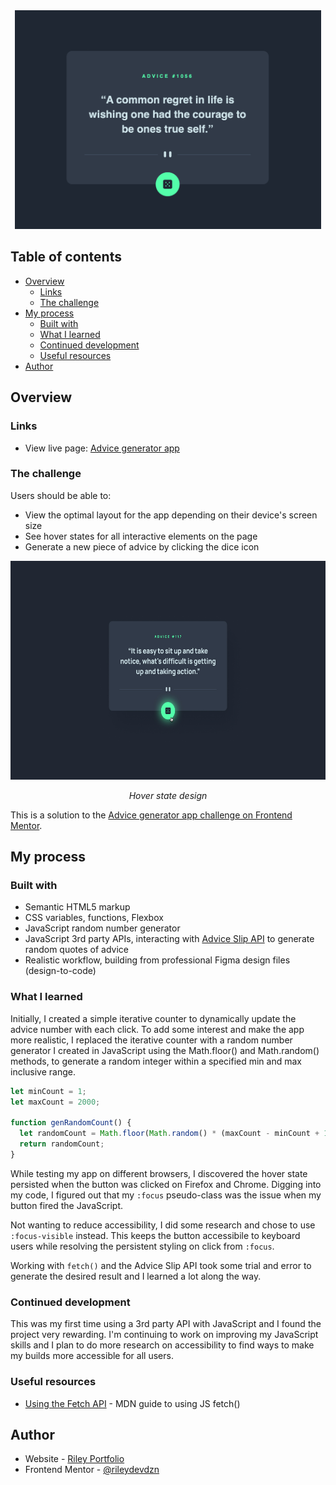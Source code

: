 <div align="center">
  <img 
    src="./advice-gen-api.png"
    alt="Random advice generator app. Advice #1056: A commmon regret in life is wishing one had the courage to be one's true self."
    height="350px">
</div>

## Table of contents

- [Overview](#overview)
  - [Links](#links)
  - [The challenge](#the-challenge)
- [My process](#my-process)
  - [Built with](#built-with)
  - [What I learned](#what-i-learned)
  - [Continued development](#continued-development)
  - [Useful resources](#useful-resources)
- [Author](#author)

## Overview

### Links

- View live page: [Advice generator app](https://rileydevdzn.github.io/advice-generator-app/)

### The challenge

Users should be able to:

- View the optimal layout for the app depending on their device's screen size
- See hover states for all interactive elements on the page
- Generate a new piece of advice by clicking the dice icon

<div align="center">
  <img
    src="./active-states.jpg"
    alt=""
    height="350px">
  <p><em>Hover state design</em></p>
</div>

This is a solution to the [Advice generator app challenge on Frontend Mentor](https://www.frontendmentor.io/challenges/advice-generator-app-QdUG-13db).

## My process

### Built with

- Semantic HTML5 markup
- CSS variables, functions, Flexbox
- JavaScript random number generator
- JavaScript 3rd party APIs, interacting with [Advice Slip API](https://api.adviceslip.com/) to generate random quotes of advice
- Realistic workflow, building from professional Figma design files (design-to-code) 

### What I learned

Initially, I created a simple iterative counter to dynamically update the advice number with each click. To add some interest and make the app more realistic, I replaced the iterative counter with a random number generator I created in JavaScript using the Math.floor() and Math.random() methods, to generate a random integer within a specified min and max inclusive range.
```js
let minCount = 1;
let maxCount = 2000;

function genRandomCount() {
  let randomCount = Math.floor(Math.random() * (maxCount - minCount + 1)) + minCount;
  return randomCount;
}
``` 

While testing my app on different browsers, I discovered the hover state persisted when the button was clicked on Firefox and Chrome. Digging into my code, I figured out that my `:focus` pseudo-class was the issue when my button fired the JavaScript. 

Not wanting to reduce accessibility, I did some research and chose to use `:focus-visible` instead. This keeps the button accessibile to keyboard users while resolving the persistent styling on click from `:focus`.

Working with `fetch()` and the Advice Slip API took some trial and error to generate the desired result and I learned a lot along the way.

### Continued development

This was my first time using a 3rd party API with JavaScript and I found the project very rewarding. I'm continuing to work on improving my JavaScript skills and I plan to do more research on accessibility to find ways to make my builds more accessible for all users. 

### Useful resources

- [Using the Fetch API](https://developer.mozilla.org/en-US/docs/Web/API/Fetch_API/Using_Fetch) - MDN guide to using JS fetch()

## Author

- Website - [Riley Portfolio](https://rileydevdzn.webflow.io)
- Frontend Mentor - [@rileydevdzn](https://www.frontendmentor.io/profile/rileydevdzn)
